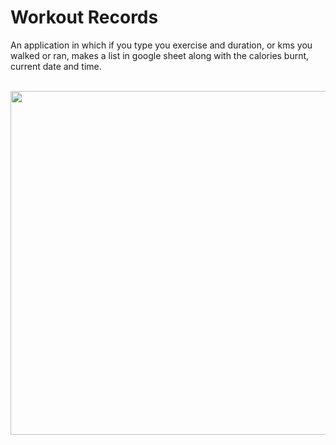 # Workout Records

An application in which if you type you exercise and duration, or kms you walked or ran, makes  a list in google sheet along with the calories burnt, current date and time.

<br>
<img src="https://user-images.githubusercontent.com/68013183/116640122-bce90900-a987-11eb-8d1f-711d4a90845f.png" width="550">

